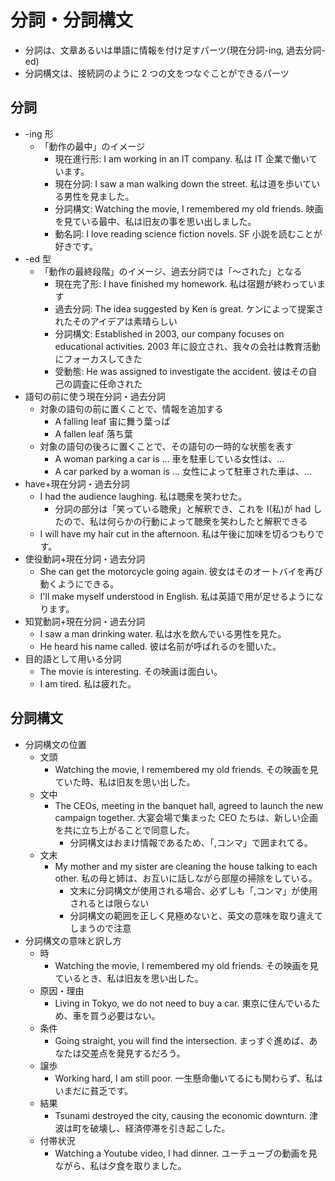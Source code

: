 # 分詞・分詞構文

- 分詞は、文章あるいは単語に情報を付け足すパーツ(現在分詞-ing, 過去分詞-ed)
- 分詞構文は、接続詞のように 2 つの文をつなぐことができるパーツ

## 分詞

- -ing 形
  - 「動作の最中」のイメージ
    - 現在進行形: I am working in an IT company. 私は IT 企業で働いています。
    - 現在分詞: I saw a man walking down the street. 私は道を歩いている男性を見ました。
    - 分詞構文: Watching the movie, I remembered my old friends. 映画を見ている最中、私は旧友の事を思い出しました。
    - 動名詞: I love reading science fiction novels. SF 小説を読むことが好きです。
- -ed 型
  - 「動作の最終段階」のイメージ、過去分詞では「～された」となる
    - 現在完了形: I have finished my homework. 私は宿題が終わっています
    - 過去分詞: The idea suggested by Ken is great. ケンによって提案されたそのアイデアは素晴らしい
    - 分詞構文: Established in 2003, our company focuses on educational activities. 2003 年に設立され、我々の会社は教育活動にフォーカスしてきた
    - 受動態: He was assigned to investigate the accident. 彼はその自己の調査に任命された
- 語句の前に使う現在分詞・過去分詞
  - 対象の語句の前に置くことで、情報を追加する
    - A falling leaf 宙に舞う葉っぱ
    - A fallen leaf 落ち葉
  - 対象の語句の後ろに置くことで、その語句の一時的な状態を表す
    - A woman parking a car is ... 車を駐車している女性は、...
    - A car parked by a woman is ... 女性によって駐車された車は、...
- have+現在分詞・過去分詞
  - I had the audience laughing. 私は聴衆を笑わせた。
    - 分詞の部分は「笑っている聴衆」と解釈でき、これを I(私)が had したので、私は何らかの行動によって聴衆を笑わしたと解釈できる
  - I will have my hair cut in the afternoon. 私は午後に加味を切るつもりです。
- 使役動詞+現在分詞・過去分詞
  - She can get the motorcycle going again. 彼女はそのオートバイを再び動くようにできる。
  - I'll make myself understood in English. 私は英語で用が足せるようになります。
- 知覚動詞+現在分詞・過去分詞
  - I saw a man drinking water. 私は水を飲んでいる男性を見た。
  - He heard his name called. 彼は名前が呼ばれるのを聞いた。
- 目的語として用いる分詞
  - The movie is interesting. その映画は面白い。
  - I am tired. 私は疲れた。

## 分詞構文

- 分詞構文の位置
  - 文頭
    - Watching the movie, I remembered my old friends. その映画を見ていた時、私は旧友を思い出した。
  - 文中
    - The CEOs, meeting in the banquet hall, agreed to launch the new campaign together. 大宴会場で集まった CEO たちは、新しい企画を共に立ち上がることで同意した。
      - 分詞構文はおまけ情報であるため、「,コンマ」で囲まれてる。
  - 文末
    - My mother and my sister are cleaning the house talking to each other. 私の母と姉は、お互いに話しながら部屋の掃除をしている。
      - 文末に分詞構文が使用される場合、必ずしも「,コンマ」が使用されるとは限らない
      - 分詞構文の範囲を正しく見極めないと、英文の意味を取り違えてしまうので注意
- 分詞構文の意味と訳し方
  - 時
    - Watching the movie, I remembered my old friends. その映画を見ているとき、私は旧友を思い出した。
  - 原因・理由
    - Living in Tokyo, we do not need to buy a car. 東京に住んでいるため、車を買う必要はない。
  - 条件
    - Going straight, you will find the intersection. まっすぐ進めば、あなたは交差点を発見するだろう。
  - 譲歩
    - Working hard, I am still poor. 一生懸命働いてるにも関わらず、私はいまだに貧乏です。
  - 結果
    - Tsunami destroyed the city, causing the economic downturn. 津波は町を破壊し、経済停滞を引き起こした。
  - 付帯状況
    - Watching a Youtube video, I had dinner. ユーチューブの動画を見ながら、私は夕食を取りました。

